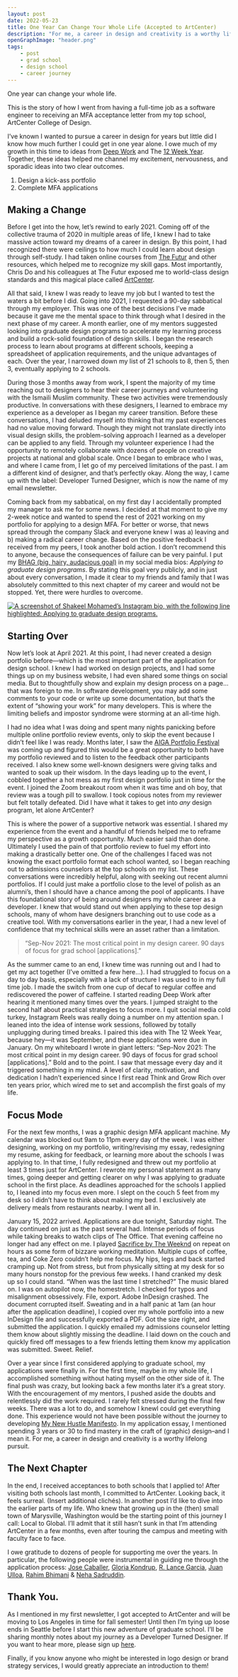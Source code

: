 ```yaml
---
layout: post
date: 2022-05-23
title: One Year Can Change Your Whole Life (Accepted to ArtCenter)
description: "For me, a career in design and creativity is a worthy lifelong pursuit."
openGraphImage: "header.png"
tags:
    - post
    - grad school
    - design school
    - career journey
---
```


One year can change your whole life.

This is the story of how I went from having a full-time job as a software engineer to receiving an MFA acceptance letter from my top school, ArtCenter College of Design.

I’ve known I wanted to pursue a career in design for years but little did I know how much further I could get in one year alone. I owe much of my growth in this time to ideas from [Deep Work](https://smile.amazon.com/Deep-Work-Focused-Success-Distracted/dp/1455586692/) and The [12 Week Year](https://smile.amazon.com/12-Week-Year-Others-Months/dp/1118509234/). Together, these ideas helped me channel my excitement, nervousness, and sporadic ideas into two clear outcomes.

1. Design a kick-ass portfolio
2. Complete MFA applications

## Making a Change

Before I get into the how, let’s rewind to early 2021. Coming off of the collective trauma of 2020 in multiple areas of life, I knew I had to take massive action toward my dreams of a career in design. By this point, I had recognized there were ceilings to how much I could learn about design through self-study. I had taken online courses from [The Futur](https://thefutur.com/) and other resources, which helped me to recognize my skill gaps. Most importantly, Chris Do and his colleagues at The Futur exposed me to world-class design standards and this magical place called [ArtCenter](http://artcenter.edu/).

All that said, I knew I was ready to leave my job but I wanted to test the waters a bit before I did. Going into 2021, I requested a 90-day sabbatical through my employer. This was one of the best decisions I’ve made because it gave me the mental space to think through what I desired in the next phase of my career. A month earlier, one of my mentors suggested looking into graduate design programs to accelerate my learning process and build a rock-solid foundation of design skills. I began the research process to learn about programs at different schools, keeping a spreadsheet of application requirements, and the unique advantages of each. Over the year, I narrowed down my list of 21 schools to 8, then 5, then 3, eventually applying to 2 schools.

During those 3 months away from work, I spent the majority of my time reaching out to designers to hear their career journeys and volunteering with the Ismaili Muslim community. These two activities were tremendously productive. In conversations with these designers, I learned to embrace my experience as a developer as I began my career transition. Before these conversations, I had deluded myself into thinking that my past experiences had no value moving forward. Though they might not translate directly into visual design skills, the problem-solving approach I learned as a developer can be applied to any field. Through my volunteer experience I had the opportunity to remotely collaborate with dozens of people on creative projects at national and global scale. Once I began to embrace who I was, and where I came from, I let go of my perceived limitations of the past. I am a different kind of designer, and that’s perfectly okay. Along the way, I came up with the label: Developer Turned Designer, which is now the name of my email newsletter.

Coming back from my sabbatical, on my first day I accidentally prompted my manager to ask me for some news. I decided at that moment to give my 2-week notice and wanted to spend the rest of 2021 working on my portfolio for applying to a design MFA. For better or worse, that news spread through the company Slack and everyone knew I was a) leaving and b) making a radical career change. Based on the positive feedback I received from my peers, I took another bold action. I don’t recommend this to anyone, because the consequences of failure can be very painful. I put my [BHAG (big, hairy, audacious goal)](https://www.jimcollins.com/concepts/bhag.html) in my social media bios: *Applying to graduate design programs*. By stating this goal very publicly, and in just about every conversation, I made it clear to my friends and family that I was absolutely committed to this next chapter of my career and would not be stopped. Yet, there were hurdles to overcome. 

[![A screenshot of Shakeel Mohamed’s Instagram bio, with the following line highlighted: Applying to graduate design programs.](ig-bio.png)](https://instagram.com/shakeelxyz)

## Starting Over

Now let’s look at April 2021. At this point, I had never created a design portfolio before—which is the most important part of the application for design school. I knew I had worked on design projects, and I had some things up on my business website, I had even shared some things on social media. But to thoughtfully show and explain my design process on a page… that was foreign to me. In software development, you may add some comments to your code or write up some documentation, but that’s the extent of “showing your work” for many developers. This is where the limiting beliefs and impostor syndrome were storming at an all-time high.

I had no idea what I was doing and spent many nights panicking before multiple online portfolio review events, only to skip the event because I didn’t feel like I was ready. Months later, I saw the [AIGA Portfolio Festival](https://www.aiga.org/design/design-conferences/aiga-portfolio-festival) was coming up and figured this would be a great opportunity to both have my portfolio reviewed and to listen to the feedback other participants received. I also knew some well-known designers were giving talks and wanted to soak up their wisdom. In the days leading up to the event, I cobbled together a hot mess as my first design portfolio just in time for the event. I joined the Zoom breakout room when it was time and oh boy, that review was a tough pill to swallow. I took copious notes from my reviewer but felt totally defeated. Did I have what it takes to get into *any* design program, let alone ArtCenter?

This is where the power of a supportive network was essential. I shared my experience from the event and a handful of friends helped me to reframe my perspective as a growth opportunity. Much easier said than done. Ultimately I used the pain of that portfolio review to fuel my effort into making a drastically better one. One of the challenges I faced was not knowing the exact portfolio format each school wanted, so I began reaching out to admissions counselors at the top schools on my list. These conversations were incredibly helpful, along with seeking out recent alumni portfolios. If I could just make a portfolio close to the level of polish as an alumni’s, then I should have a chance among the pool of applicants. I have this foundational story of being around designers my whole career as a developer. I knew that would stand out when applying to these top design schools, many of whom have designers branching out to use code as a creative tool. With my conversations earlier in the year, I had a new level of confidence that my technical skills were an asset rather than a limitation.

> “Sep-Nov 2021: The most critical point in my design career. 90 days of focus for grad school [applications].”

As the summer came to an end, I knew time was running out and I had to get my act together (I’ve omitted a few here…). I had struggled to focus on a day to day basis, especially with a lack of structure I was used to in my full time job. I made the switch from one cup of decaf to regular coffee and rediscovered the power of caffeine. I started reading Deep Work after hearing it mentioned many times over the years. I jumped straight to the second half about practical strategies to focus more. I quit social media cold turkey, Instagram Reels was really doing a number on my attention span. I leaned into the idea of intense work sessions, followed by totally unplugging during timed breaks. I paired this idea with The 12 Week Year, because hey—it was September, and these applications were due in January. On my whiteboard I wrote in giant letters: “Sep-Nov 2021: The most critical point in my design career. 90 days of focus for grad school [applications].” Bold and to the point. I saw that message every day and it triggered something in my mind. A level of clarity, motivation, and dedication I hadn’t experienced since I first read Think and Grow Rich over ten years prior, which wired me to set and accomplish the first goals of my life.

## Focus Mode

For the next few months, I was a graphic design MFA applicant machine. My calendar was blocked out 9am to 11pm every day of the week. I was either designing, working on my portfolio, writing/revising my essay, redesigning my resume, asking for feedback, or learning more about the schools I was applying to. In that time, I fully redesigned and threw out my portfolio at least 3 times just for ArtCenter. I rewrote my personal statement as many times, going deeper and getting clearer on why I was applying to graduate school in the first place. As deadlines approached for the schools I applied to, I leaned into my focus even more. I slept on the couch 5 feet from my desk so I didn’t have to think about making my bed. I exclusively ate delivery meals from restaurants nearby. I went all in.

January 15, 2022 arrived. Applications are due tonight, Saturday night. The day continued on just as the past several had. Intense periods of focus while taking breaks to watch clips of The Office. That evening caffeine no longer had any effect on me. I played [Sacrifice by The Weeknd](https://www.youtube.com/watch?v=VafTMsrnSTU) on repeat on hours as some form of bizzare working meditation. Multiple cups of coffee, tea, and Coke Zero couldn’t help me focus. My hips, legs and back started cramping up. Not from stress, but from physically sitting at my desk for so many hours nonstop for the previous few weeks. I hand cranked my desk up so I could stand. “When was the last time I stretched?” The music blared on. I was on autopilot now, the homestretch. I checked for typos and misalignment obsessively. File, export. Adobe InDesign crashed. The document corrupted itself. Sweating and in a half panic at 1am (an hour after the application deadline), I copied over my whole portfolio into a new InDesign file and successfully exported a PDF. Got the size right, and submitted the application. I quickly emailed my admissions counselor letting them know about slightly missing the deadline. I laid down on the couch and quickly fired off messages to a few friends letting them know my application was submitted. Sweet. Relief.

Over a year since I first considered applying to graduate school, my applications were finally in. For the first time, maybe in my whole life, I accomplished something without hating myself on the other side of it. The final push was crazy, but looking back a few months later it’s a great story. With the encouragement of my mentors, I pushed aside the doubts and relentlessly did the work required. I rarely felt stressed during the final few weeks. There was a lot to do, and somehow I knewI could get everything done. This experience would not have been possible without the journey to developing [My New Hustle Manifesto](https://shakeelmohamed.com/posts/2021-09-08-my-new-hustle-manifesto/). In my application essay, I mentioned spending 3 years or 30 to find mastery in the craft of (graphic) design–and I mean it. For me, a career in design and creativity is a worthy lifelong pursuit. 

## The Next Chapter

In the end, I received acceptances to both schools that I applied to! After visiting both schools last month, I committed to ArtCenter. Looking back, it feels surreal. (Insert additional clichés). In another post I’d like to dive into the earlier parts of my life. Who knew that growing up in the (then) small town of Marysville, Washington would be the starting point of this journey I call: Local to Global. I’ll admit that it still hasn’t sunk in that I’m attending ArtCenter in a few months, even after touring the campus and meeting with faculty face to face.

I owe gratitude to dozens of people for supporting me over the years. In particular, the following people were instrumental in guiding me through the application process: [Jose Caballer](https://www.linkedin.com/in/josecaballer/), [Gloria Kondrup](https://www.linkedin.com/in/gloria-kondrup-18a02911), [R. Lance Garcia](https://www.linkedin.com/in/rlance), [Juan Ulloa](https://www.linkedin.com/in/julloa), [Rahim Bhimani](https://www.linkedin.com/in/rahimbhimani) & [Neha Sadruddin](https://www.linkedin.com/in/nehasadruddin).

## Thank You.

As I mentioned in my first newsletter, I got accepted to ArtCenter and will be moving to Los Angeles in time for fall semester! Until then I’m tying up loose ends in Seattle before I start this new adventure of graduate school. I’ll be sharing monthly notes about my journey as a Developer Turned Designer. If you want to hear more, please sign up [here](https://shakeelmohamed.com/links).

Finally, if you know anyone who might be interested in logo design or brand strategy services, I would greatly appreciate an introduction to them!
